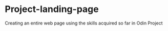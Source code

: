 # Project-landing-page
Creating an entire web page using the skills acquired so far in Odin Project
